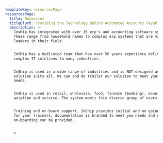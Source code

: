 ```yaml
---
templateKey: resourcesPage
resourcesPage:
  title: Resources
  titleBlurb: Providing the Technology Behind Automated Accounts Payable Processes
  description: >-
    Inship has integrated with over 35 erp's and accounting software systems.
    These range from household names to complex erp systems that are market
    leaders in their field.


    InShip has a dedicated team that has over 50 years experience delivery
    complex IT solutions to many industries.


    InShip is used in a wide range of industries and is NOT designed as a one
    solution suits all. We can and do trailer our solution to meet your users
    needs.


    InShip is used in retail, wholesale, food, finance (banking), manufacturing,
    aviation and service. The system meets this diverse group of users needs. 


    Training and on-board support. InShip provides initial and on going training
    for your trainers, documentation is branded to meet you needs and ongoing
    on-boarding can be provided.


    >
---
```

